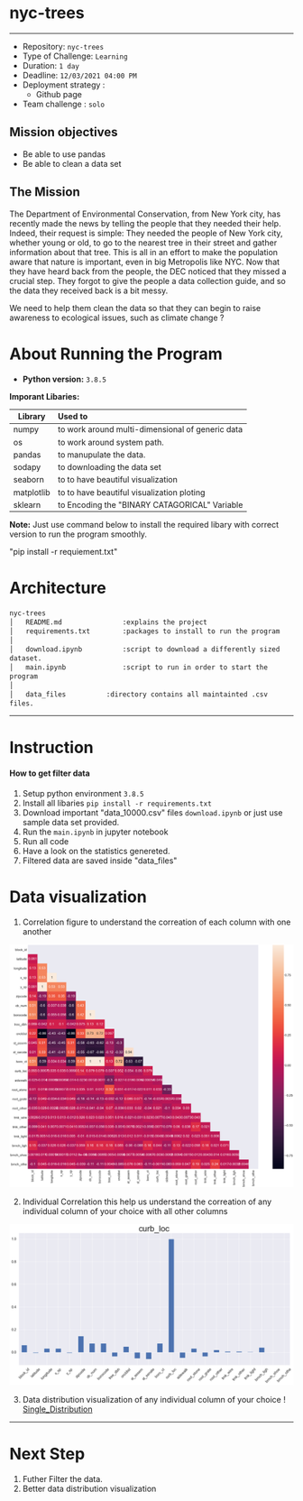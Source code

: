 # nyc-trees
---


- Repository: `nyc-trees`
- Type of Challenge: `Learning`
- Duration: `1 day`
- Deadline: `12/03/2021 04:00 PM`
- Deployment strategy :
  - Github page
- Team challenge : `solo`

## Mission objectives

- Be able to use pandas
- Be able to clean a data set

## The Mission

The Department of Environmental Conservation, from New York city, has recently made the news by telling the people that they needed their help. Indeed, their request is simple: They needed the people of New York city, whether young or old, to go to the nearest tree in their street and gather information about that tree. This is all in an effort to make the population aware that nature is important, even in big Metropolis like NYC. Now that they have heard back from the people, the DEC noticed that they missed a crucial step. They forgot to give the people a data collection guide, and so the data they received back is a bit messy.

We need to help them clean the data so that they can begin to raise awareness to ecological issues, such as climate change ?

# About Running the Program

* **Python version:** `3.8.5`

**Imporant Libaries:**

| Library       | Used to                                        |
| ------------- | :----------------------------------------------|
| numpy		|to work around multi-dimensional of generic data|
| os		|to work around system path.			 |
| pandas        |to manupulate the data.			 |
| sodapy        |to downloading the data set			 |
| seaborn       |to to have beautiful visualization 		 |
| matplotlib    |to to have beautiful visualization ploting	 |
| sklearn	|to Encoding the "BINARY CATAGORICAL" Variable	 |

**Note:** Just use command below to install the required libary with correct version to run the program smoothly.

"pip install -r requiement.txt"

# Architecture

```
nyc-trees
│   README.md               :explains the project
│   requirements.txt        :packages to install to run the program
│   
│   download.ipynb  	    :script to download a differently sized dataset.
│   main.ipynb      	    :script to run in order to start the program
│   	
│   data_files 		    :directory contains all maintainted .csv files.

```

---
# Instruction
#### How to get filter data

1. Setup python environment  `3.8.5`
2. Install all libaries `pip install -r requirements.txt`
3. Download important "data_10000.csv" files `download.ipynb` or just use sample data set provided.
4. Run the `main.ipynb` in jupyter notebook
5. Run all code
6. Have a look on the statistics genereted.
7. Filtered data are saved inside "data_files"


# Data visualization

1. Correlation figure to understand the correation of each column with one another

![Correlation](data_visualization/Correlation.png)

2. Individual Correlation this help us understand the correation of any individual column of your choice with all other columns

![IndividualCorrelation](data_visualization/Single_column_correlation.png)

3. Data distribution visualization of any individual column of your choice
! [Single_Distribution](data_visualization/Single_Distribution.png)



---
# Next Step

1. Futher Filter the data.
2. Better data distribution visualization

